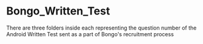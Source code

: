 # Bongo_Written_Test
There are three folders inside each representing the question number of the Android Written Test sent as a part of Bongo's recruitment process
